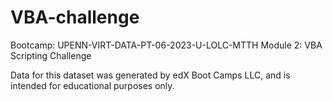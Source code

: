 # VBA-challenge
Bootcamp: UPENN-VIRT-DATA-PT-06-2023-U-LOLC-MTTH Module 2: VBA Scripting Challenge

Data for this dataset was generated by edX Boot Camps LLC, and is intended for educational purposes only.
